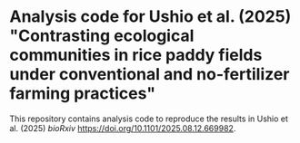 # Analysis code for Ushio et al. (2025) "Contrasting ecological communities in rice paddy fields under conventional and no-fertilizer farming practices"

This repository contains analysis code to reproduce the results in Ushio et al. (2025) _bioRxiv_ https://doi.org/10.1101/2025.08.12.669982.